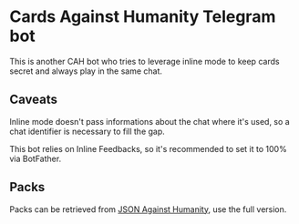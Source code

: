 # Cards Against Humanity Telegram bot

This is another CAH bot who tries to leverage inline mode to keep cards secret and always play in the same chat.

## Caveats

Inline mode doesn't pass informations about the chat where it's used, so a chat identifier is necessary to fill the gap.

This bot relies on Inline Feedbacks, so it's recommended to set it to 100% via BotFather.

## Packs

Packs can be retrieved from [JSON Against Humanity](https://www.crhallberg.com/cah/), use the full version.
